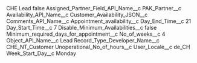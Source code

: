 <?xml version="1.0" encoding="UTF-8"?>
<CustomMetadata xmlns="http://soap.sforce.com/2006/04/metadata" xmlns:xsi="http://www.w3.org/2001/XMLSchema-instance" xmlns:xsd="http://www.w3.org/2001/XMLSchema">
    <label>CHE Lead</label>
    <protected>false</protected>
    <values>
        <field>Assigned_Partner_Field_API_Name__c</field>
        <value xsi:type="xsd:string">PAK_Partner__c</value>
    </values>
    <values>
        <field>Availability_API_Name__c</field>
        <value xsi:type="xsd:string">Customer_Availability_JSON__c</value>
    </values>
    <values>
        <field>Comments_API_Name__c</field>
        <value xsi:type="xsd:string">Appointment_availability__c</value>
    </values>
    <values>
        <field>Day_End_Time__c</field>
        <value xsi:type="xsd:string">21</value>
    </values>
    <values>
        <field>Day_Start_Time__c</field>
        <value xsi:type="xsd:string">7</value>
    </values>
    <values>
        <field>Disable_Minimum_Availabilities__c</field>
        <value xsi:type="xsd:boolean">false</value>
    </values>
    <values>
        <field>Minimum_required_days_for_appointment__c</field>
        <value xsi:nil="true"/>
    </values>
    <values>
        <field>No_of_weeks__c</field>
        <value xsi:type="xsd:string">4</value>
    </values>
    <values>
        <field>Object_API_Name__c</field>
        <value xsi:type="xsd:string">Lead</value>
    </values>
    <values>
        <field>Record_Type_Developer_Name__c</field>
        <value xsi:type="xsd:string">CHE_NT_Customer</value>
    </values>
    <values>
        <field>Unoperational_No_of_hours__c</field>
        <value xsi:nil="true"/>
    </values>
    <values>
        <field>User_Locale__c</field>
        <value xsi:type="xsd:string">de_CH</value>
    </values>
    <values>
        <field>Week_Start_Day__c</field>
        <value xsi:type="xsd:string">Monday</value>
    </values>
</CustomMetadata>

